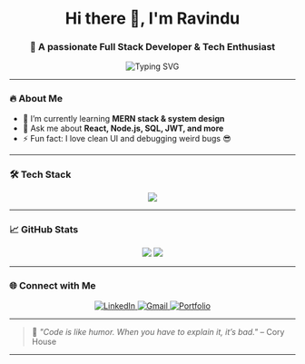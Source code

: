 <!-- GitHub Profile README -->
<h1 align="center">Hi there 👋, I'm Ravindu</h1>
<h3 align="center">🚀 A passionate Full Stack Developer & Tech Enthusiast</h3>

<p align="center">
  <img src="https://readme-typing-svg.herokuapp.com?font=Fira+Code&weight=500&size=22&pause=1000&center=true&vCenter=true&width=435&lines=I+love+to+build+cool+stuff!;JavaScript+%7C+React+%7C+Node.js;Always+learning+new+things+%F0%9F%92%BB" alt="Typing SVG" />
</p>

---

### 🔥 About Me
- 🌱 I’m currently learning **MERN stack & system design**
- 💬 Ask me about **React, Node.js, SQL, JWT, and more**
- ⚡ Fun fact: I love clean UI and debugging weird bugs 😎

---

### 🛠️ Tech Stack
<p align="center">
  <img src="https://skillicons.dev/icons?i=html,css,js,ts,react,nextjs,nodejs,express,mysql,mongodb,git,github,vscode,tailwind" />
</p>

---

### 📈 GitHub Stats
<p align="center">
  <img src="https://github-readme-stats.vercel.app/api?username=RavinduPe&show_icons=true&theme=tokyonight" />
  <img src="https://github-readme-streak-stats.herokuapp.com/?user=your-username&theme=tokyonight" />
</p>

---

### 🌐 Connect with Me
<p align="center">
  <a href="https://www.linkedin.com/in/your-profile" target="_blank">
    <img alt="LinkedIn" src="https://img.shields.io/badge/LinkedIn-blue?logo=linkedin&logoColor=white&style=for-the-badge">
  </a>
  <a href="mailto:raviduy60@gmail.com">
    <img alt="Gmail" src="https://img.shields.io/badge/Gmail-red?logo=gmail&logoColor=white&style=for-the-badge">
  </a>
  <a href="https://your-portfolio.com" target="_blank">
    <img alt="Portfolio" src="https://img.shields.io/badge/Portfolio-black?logo=firefox&logoColor=white&style=for-the-badge">
  </a>
</p>

---

> 🧠 _"Code is like humor. When you have to explain it, it’s bad."_ – Cory House

---

